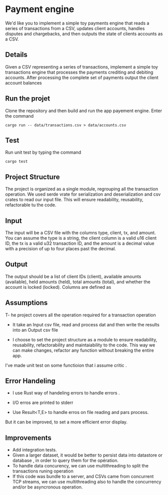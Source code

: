 # Payment engine

We'd like you to implement a simple toy payments engine that reads a series of transactions
from a CSV, updates client accounts, handles disputes and chargebacks, and then outputs the
state of clients accounts as a CSV.

## Details
Given a CSV representing a series of transactions, implement a simple toy transactions engine
that processes the payments crediting and debiting accounts. After processing the complete set
of payments output the client account balances

## Run the projet
Clone the repository and then build and run the app payement engine.
Enter the command

`cargo run -- data/transactions.csv > data/accounts.csv`

## Test

Run unit test by typing the command

`cargo test`

## Project Structure
The project is organized as a single module, regrouping all the transaction operation.
We used serde vrate for serialization and deserialization and csv crates to read our input file.
This will ensure readability, reusability, refactorable tu the code.

## Input 

The input will be a CSV file with the columns type, client, tx, and amount. You can assume the
type is a string, the client column is a valid u16 client ID, the tx is a valid u32 transaction ID, and
the amount is a decimal value with a precision of up to four places past the decimal.
## Output

The output should be a list of client IDs (client), available amounts (available), held amounts
(held), total amounts (total), and whether the account is locked (locked). Columns are defined
as

## Assumptions

T- he project covers all the operation required for a transaction operation

- It take an Input csv file, read and process dat and then write the results into an Output csv file

- I choose to set the project structure as a module to ensure readability, reusability, refactorability and maintaiability to the code. This way we can make changes, refactor any function without breaking the entire app.

I've made unit test on some functioion that i assume critic .
## Error Handeling

- I use Rust way of handeling errors to handle errors .

- I/O erros are printed to stderr

- Use Result<T,E> to handle erros on file reading and pars process.

But it can be improved, to set a more efficient error display.

## Improvements

- Add integration tests.
- Given a larger dataset, it would be better to persist data into datastore or database , in order to query them for the opération.
- To handle data concurency, we can use multithreading to split the transactions runing operation 
- If this code was bundle to a server, and CSVs came from concurrent TCP streams, we can use multithreading also to handle the concurrency and/or be asyncronous operation.
  













